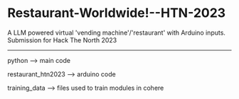 # Restaurant-Worldwide!--HTN-2023
A LLM powered virtual 'vending machine'/'restaurant' with Arduino inputs. Submission for Hack The North 2023
___________

python --> main code

restaurant_htn2023 --> arduino code

training_data --> files used to train modules in cohere
